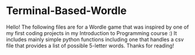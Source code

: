 # Terminal-Based-Wordle
Hello! The following files are for a Wordle game that was inspired by one of my first coding projects in my Introduction to Programming course :) It includes mainly simple python functions including one that handles a csv file that provides a list of possible 5-letter words. 
Thanks for reading!

